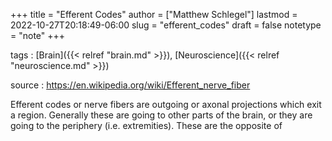 +++
title = "Efferent Codes"
author = ["Matthew Schlegel"]
lastmod = 2022-10-27T20:18:49-06:00
slug = "efferent_codes"
draft = false
notetype = "note"
+++

tags
: [Brain]({{< relref "brain.md" >}}), [Neuroscience]({{< relref "neuroscience.md" >}})

source
: <https://en.wikipedia.org/wiki/Efferent_nerve_fiber>

Efferent codes or nerve fibers are outgoing or axonal projections which exit a region. Generally these are going to other parts of the brain, or they are going to the periphery (i.e. extremities). These are the opposite of
